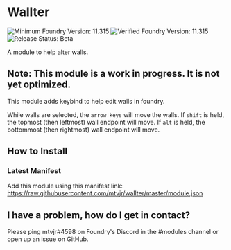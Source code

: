 # Wallter

![Minimum Foundry Version: 11.315](https://img.shields.io/badge/Minimum_Foundry_Version-11.315-green?style=plastic)
![Verified Foundry Version: 11.315](https://img.shields.io/badge/Compatible_Foundry_Version-11.315-green?style=plastic)
![Release Status: Beta](https://img.shields.io/badge/Release_Status-Beta-yellow?style=plastic)

A module to help alter walls.

## Note: This module is a work in progress. It is not yet optimized.

This module adds keybind to help edit walls in foundry.

While walls are selected, the `arrow keys` will move the walls.
If `shift` is held, the topmost (then leftmost) wall endpoint will move.
If `alt` is held, the bottommost (then rightmost) wall endpoint will move.

## How to Install

### Latest Manifest

Add this module using this manifest link: https://raw.githubusercontent.com/mtvjr/wallter/master/module.json

## I have a problem, how do I get in contact?

Please ping mtvjr#4598 on Foundry's Discord in the #modules channel or open up an issue on GitHub.

